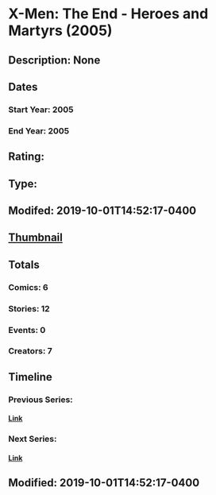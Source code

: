 # X-Men: The End - Heroes and Martyrs (2005)
## Description: None
## Dates
### Start Year: 2005
### End Year: 2005
## Rating: 
## Type: 
## Modifed: 2019-10-01T14:52:17-0400
## [Thumbnail](http://i.annihil.us/u/prod/marvel/i/mg/7/20/5d93680d2fb97.jpg)
## Totals
### Comics: 6
### Stories: 12
### Events: 0
### Creators: 7
## Timeline
### Previous Series: 
#### [Link]()
### Next Series: 
#### [Link]()
## Modified: 2019-10-01T14:52:17-0400